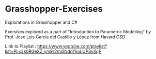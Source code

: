 # Grasshopper-Exercises
Explorations in Grasshopper and C#

Exersises explored as a part of "Introduction to Parametric Modelling" by Prof. Jose Luis García del Castillo y López from Havard GSD

Link to Playlist : https://www.youtube.com/playlist?list=PLx3k0RGeXZ_ym9r2mI2NdnYkoLUPSvXqP
